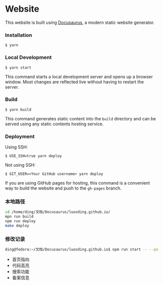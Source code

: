 # Website

This website is built using [Docusaurus](https://docusaurus.io/), a modern static website generator.

### Installation

```
$ yarn
```

### Local Development

```
$ yarn start
```

This command starts a local development server and opens up a browser window. Most changes are reflected live without having to restart the server.

### Build

```
$ yarn build
```

This command generates static content into the `build` directory and can be served using any static contents hosting service.

### Deployment

Using SSH:

```
$ USE_SSH=true yarn deploy
```

Not using SSH:

```
$ GIT_USER=<Your GitHub username> yarn deploy
```

If you are using GitHub pages for hosting, this command is a convenient way to build the website and push to the `gh-pages` branch.

### 本地路径

```bash
cd /home/ding/文档/Docusaurus/luoxding.github.io/ 
mpn run build
npm run deploy
make deploy
```

### 修改记录

```bash
ding@fedora:~/文档/Docusaurus/luoxding.github.io$ npm run start -- --port 1780 --host 0.0.0.0

```
- 首页指向
- 代码高亮
- 搜索功能
- 备案信息